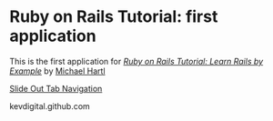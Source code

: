 # Ruby on Rails Tutorial: first application

This is the first application for
[*Ruby on Rails Tutorial: Learn Rails by Example*](http://railstutorial.org/)
by [Michael Hartl](http://michaelhartl.com/)

[Slide Out Tab Navigation](http://tympanus.net/codrops/2009/11/30/beautiful-slide-out-navigation-a-css-and-jquery-tutorial/)

kevdigital.github.com

